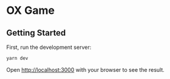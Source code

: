 # OX Game
## Getting Started

First, run the development server:

```bash
yarn dev
```

Open [http://localhost:3000](http://localhost:3000) with your browser to see the result.
